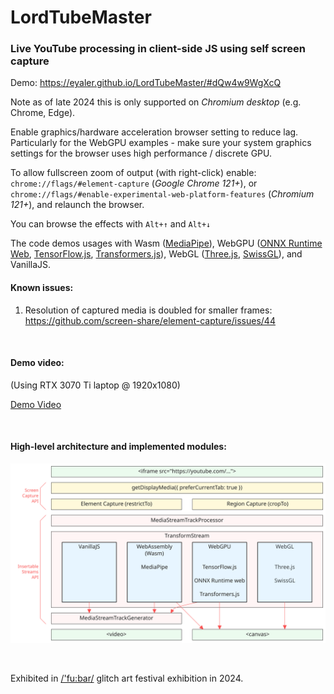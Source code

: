 # LordTubeMaster
### Live YouTube processing in client-side JS using self screen capture

Demo: https://eyaler.github.io/LordTubeMaster/#dQw4w9WgXcQ

Note as of late 2024 this is only supported on *Chromium desktop* (e.g. Chrome, Edge).

Enable graphics/hardware acceleration browser setting to reduce lag.
Particularly for the WebGPU examples - make sure your system graphics settings for the browser uses high performance / discrete GPU.

To allow fullscreen zoom of output (with right-click) enable: `chrome://flags/#element-capture` (*Google Chrome 121+*), or 
`chrome://flags/#enable-experimental-web-platform-features` (*Chromium 121+*), and relaunch the browser.

You can browse the effects with `Alt+↑` and `Alt+↓`

The code demos usages with Wasm ([MediaPipe](https://ai.google.dev/edge/mediapipe/solutions/guide)),
WebGPU ([ONNX Runtime Web](https://onnxruntime.ai/docs/get-started/with-javascript/web.html), [TensorFlow.js](https://www.tensorflow.org/js), [Transformers.js](https://huggingface.co/docs/transformers.js/index)),
WebGL ([Three.js](https://threejs.org/), [SwissGL](https://google.github.io/swissgl/)), and VanillaJS.

#### Known issues:
1. Resolution of captured media is doubled for smaller frames: https://github.com/screen-share/element-capture/issues/44

<br>

#### Demo video:

(Using RTX 3070 Ti laptop @ 1920x1080)

[Demo Video](https://github.com/user-attachments/assets/1e03f147-b229-4d9f-a340-ea8969830e50)

<br>

#### High-level architecture and implemented modules:
![Architecture](media/LordTubeMaster.svg)

<br>

Exhibited in <a href="https://fubar.space/2024/artist-list/#0105">/'fu:bar/</a> glitch art festival exhibition in 2024.
